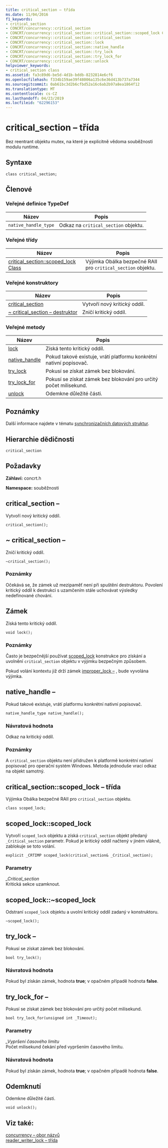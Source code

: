 ```yaml
---
title: critical_section – třída
ms.date: 11/04/2016
f1_keywords:
- critical_section
- CONCRT/concurrency::critical_section
- CONCRT/concurrency::critical_section::critical_section::scoped_lock Class
- CONCRT/concurrency::critical_section::critical_section
- CONCRT/concurrency::critical_section::lock
- CONCRT/concurrency::critical_section::native_handle
- CONCRT/concurrency::critical_section::try_lock
- CONCRT/concurrency::critical_section::try_lock_for
- CONCRT/concurrency::critical_section::unlock
helpviewer_keywords:
- critical_section class
ms.assetid: fa3c89d6-be5d-4d1b-bddb-8232814e6cf6
ms.openlocfilehash: f334b159ae39f48006a135c6e36d413b737a7344
ms.sourcegitcommit: 0ab61bc3d2b6cfbd52a16c6ab2b97a8ea1864f12
ms.translationtype: MT
ms.contentlocale: cs-CZ
ms.lasthandoff: 04/23/2019
ms.locfileid: "62296153"
---
```

# <a name="criticalsection-class"></a>critical_section – třída

Bez reentrant objektu mutex, na které je explicitně vědoma souběžnosti modulu runtime.

## <a name="syntax"></a>Syntaxe

```
class critical_section;
```

## <a name="members"></a>Členové

### <a name="public-typedefs"></a>Veřejné definice TypeDef

|Název|Popis|
|----------|-----------------|
|`native_handle_type`|Odkaz na `critical_section` objektu.|

### <a name="public-classes"></a>Veřejné třídy

|Název|Popis|
|----------|-----------------|
|[critical_section::scoped_lock Class](#critical_section__scoped_lock_class)|Výjimka Obálka bezpečné RAII pro `critical_section` objektu.|

### <a name="public-constructors"></a>Veřejné konstruktory

|Název|Popis|
|----------|-----------------|
|[critical_section](#ctor)|Vytvoří nový kritický oddíl.|
|[~ critical_section – destruktor](#dtor)|Zničí kritický oddíl.|

### <a name="public-methods"></a>Veřejné metody

|Název|Popis|
|----------|-----------------|
|[lock](#lock)|Získá tento kritický oddíl.|
|[native_handle](#native_handle)|Pokud takové existuje, vrátí platformu konkrétní nativní popisovač.|
|[try_lock](#try_lock)|Pokusí se získat zámek bez blokování.|
|[try_lock_for](#try_lock_for)|Pokusí se získat zámek bez blokování pro určitý počet milisekund.|
|[unlock](#unlock)|Odemkne důležité části.|

## <a name="remarks"></a>Poznámky

Další informace najdete v tématu [synchronizačních datových struktur](../../../parallel/concrt/synchronization-data-structures.md).

## <a name="inheritance-hierarchy"></a>Hierarchie dědičnosti

`critical_section`

## <a name="requirements"></a>Požadavky

**Záhlaví:** concrt.h

**Namespace:** souběžnosti

##  <a name="ctor"></a> critical_section –

Vytvoří nový kritický oddíl.

```
critical_section();
```

##  <a name="dtor"></a> ~ critical_section –

Zničí kritický oddíl.

```
~critical_section();
```

### <a name="remarks"></a>Poznámky

Očekává se, že zámek už mezipaměť není při spuštění destruktoru. Povolení kritický oddíl k destrukci s uzamčením stále uchovávat výsledky nedefinované chování.

##  <a name="lock"></a> Zámek

Získá tento kritický oddíl.

```
void lock();
```

### <a name="remarks"></a>Poznámky

Často je bezpečnější používat [scoped_lock](#critical_section__scoped_lock_class) konstrukce pro získání a uvolnění `critical_section` objektu v výjimku bezpečným způsobem.

Pokud volání kontextu již drží zámek [improper_lock –](improper-lock-class.md) , bude vyvolána výjimka.

##  <a name="native_handle"></a> native_handle –

Pokud takové existuje, vrátí platformu konkrétní nativní popisovač.

```
native_handle_type native_handle();
```

### <a name="return-value"></a>Návratová hodnota

Odkaz na kritický oddíl.

### <a name="remarks"></a>Poznámky

A `critical_section` objektu není přidružen k platformě konkrétní nativní popisovač pro operační systém Windows. Metoda jednoduše vrací odkaz na objekt samotný.

##  <a name="critical_section__scoped_lock_class"></a>  critical_section::scoped_lock – třída

Výjimka Obálka bezpečné RAII pro `critical_section` objektu.

```
class scoped_lock;
```

##  <a name="critical_section__scoped_lock_ctor"></a> scoped_lock::scoped_lock

Vytvoří `scoped_lock` objektu a získá `critical_section` objekt předaný `_Critical_section` parametr. Pokud je kritický oddíl načtený v jiném vlákně, zablokuje se toto volání.

```
explicit _CRTIMP scoped_lock(critical_section& _Critical_section);
```

### <a name="parameters"></a>Parametry

*_Critical_section*<br/>
Kritická sekce uzamknout.

##  <a name="critical_section__scoped_lock_dtor"></a> scoped_lock::~scoped_lock

Odstraní `scoped_lock` objektu a uvolní kritický oddíl zadaný v konstruktoru.

```
~scoped_lock();
```

##  <a name="try_lock"></a> try_lock –

Pokusí se získat zámek bez blokování.

```
bool try_lock();
```

### <a name="return-value"></a>Návratová hodnota

Pokud byl získán zámek, hodnota **true**; v opačném případě hodnota **false**.

##  <a name="try_lock_for"></a> try_lock_for –

Pokusí se získat zámek bez blokování pro určitý počet milisekund.

```
bool try_lock_for(unsigned int _Timeout);
```

### <a name="parameters"></a>Parametry

*_Vypršení časového limitu*<br/>
Počet milisekund čekání před vypršením časového limitu.

### <a name="return-value"></a>Návratová hodnota

Pokud byl získán zámek, hodnota **true**; v opačném případě hodnota **false**.

##  <a name="unlock"></a> Odemknutí

Odemkne důležité části.

```
void unlock();
```

## <a name="see-also"></a>Viz také:

[concurrency – obor názvů](concurrency-namespace.md)<br/>
[reader_writer_lock – třída](reader-writer-lock-class.md)
